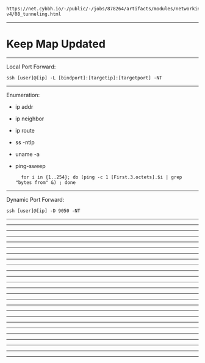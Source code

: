     https://net.cybbh.io/-/public/-/jobs/878264/artifacts/modules/networking/slides-v4/08_tunneling.html
_________________________________________________________________________________________________________________
# Keep Map Updated
_________________________________________________________________________________________________________________
Local Port Forward:

    ssh [user]@[ip] -L [bindport]:[targetip]:[targetport] -NT
_________________________________________________________________________________________________________________
Enumeration:

- ip addr
- ip neighbor
- ip route
- ss -ntlp
- uname -a
- ping-sweep

        for i in {1..254}; do (ping -c 1 [First.3.octets].$i | grep "bytes from" &) ; done
_________________________________________________________________________________________________________________
Dynamic Port Forward:

    ssh [user]@[ip] -D 9050 -NT
_________________________________________________________________________________________________________________

_________________________________________________________________________________________________________________

_________________________________________________________________________________________________________________

_________________________________________________________________________________________________________________

_________________________________________________________________________________________________________________

_________________________________________________________________________________________________________________

_________________________________________________________________________________________________________________

_________________________________________________________________________________________________________________

_________________________________________________________________________________________________________________

_________________________________________________________________________________________________________________

_________________________________________________________________________________________________________________

_________________________________________________________________________________________________________________

_________________________________________________________________________________________________________________

_________________________________________________________________________________________________________________

_________________________________________________________________________________________________________________

_________________________________________________________________________________________________________________

_________________________________________________________________________________________________________________

_________________________________________________________________________________________________________________

_________________________________________________________________________________________________________________

_________________________________________________________________________________________________________________

_________________________________________________________________________________________________________________

_________________________________________________________________________________________________________________

_________________________________________________________________________________________________________________

_________________________________________________________________________________________________________________

_________________________________________________________________________________________________________________
